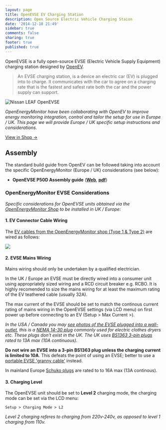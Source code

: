 ```yaml
---
layout: page
title: OpenEVSE EV Charging Station
description: Open Source Electric Vehicle Charging Staion
date: '2014-12-18 21:49'
sidebar: true
comments: false
sharing: true
footer: true
published: true
---
```


OpenEVSE is a fully open-source EVSE (Electric Vehicle Supply Equipment) charging station designed by [OpenEV](http://openevse.com).

> An EVSE charging station, is a device an electric car (EV) is plugged into to charge. It communicates with the car to agree on a charging rate that is the fastest and safest rate both the car and the power supply can support.

![Nissan LEAF OpenEVSE](/images/integrations/leaf-openevse.jpg)

*OpenEnergyMonitor have been collaborating with OpenEV to improve energy monitoring integration, control and tailor the setup for use in Europe / UK. This page we will provide Europe / UK specific setup instructions and considerations.*

<a class="btn pull-right" href="https://shop.openenergymonitor.com/ev-charge-controllers/">View in Shop &rarr; </a>


## Assembly

The standard build guide from OpenEV can be followed taking into account the specific OpenEnergyMonitor (Europe / UK) considerations (see below):

- **OpenEVSE P50D Assembly guide** ([**Web**](http://openevse.dozuki.com/Guide/OpenEVSE+50A+Charging+Station/8), [**pdf**](http://openevse.dozuki.com/GuidePDF/link/8/en))

### OpenEnergyMonitor EVSE Considerations

*Specific considerations for OpenEVSE units obtained via the [OpenEnergyMonitor Shop](http://shop.openenergymonitor.com/ev-charge-controllers/) to be installed in UK / Europe:*

#### 1. EV Connector Cable Wiring

The [EV cables from the OpenEnergyMonitor shop (Type 1 & Type 2)](http://shop.openenergymonitor.com/tethered-ev-charging-cable/) are wired as follows:

![](/images/integrations/oem-ev-cable-wire.jpg)

#### 2. EVSE Mains Wiring

<p class='note warning'>
Mains wiring should only be undertaken by a qualified electrician.
</p>

In the UK / Europe an EVSE must be directly wired into a consumer unit using appropriately sized wiring and a RCD circuit breaker e.g. RCBO. It is highly recomended to size the mains wiring for at least the maximum rating of the EV teathered cable (usually 32A).

<p class='note'>
The max current of the EVSE should be set to match the continous current rating of mains wiring in the OpenEVSE settings (via LCD menu) on first power up before connecting to an EV (Setup > Max Current >).
</p>


*In the USA / Canada you may [see photos of the EVSE plugged into a wall-outlet](https://cdn.shopify.com/s/files/1/0249/6207/products/IMG_6864_1024x1024.JPG?v=1478546994), this is a [NEMA 14-30 plug](https://en.wikipedia.org/wiki/AC_power_plugs_and_sockets#NEMA_14-30) commonly used for electric clothes dryers etc. These plugs don't exist in the UK. The UK uses [BS1363 3-pin plugs](https://en.wikipedia.org/wiki/AC_power_plugs_and_sockets:_British_and_related_types#BS_1363-2_13.C2.A0A_switched_and_unswitched_socket-outlets) rated to 13A max (10A continuous).*

**Do not wire an EVSE into a 3-pin BS1363 plug unless the charging current is limited to 10A**. This defeats the point of using an EVSE; better to use a [portable EVSE 'granny cable'](http://www.evcables.co.uk/231/Portable-Charger-Cables) instead.

In mainland Europe [Schuko plugs](https://en.wikipedia.org/wiki/Schuko) are rated to to 16A max (13A continous).

#### 3. Charging Level

The OpenEVSE unit should be set to **Level 2** charging mode, the charging mode can be set via the LCD menu:

`Setup > Charging Mode > L2`

*Level 2 charging referes to charging from 220v-240v, as opposed to level 1 charging from 110v.*